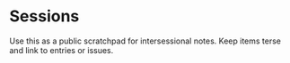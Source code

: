 # Sessions

Use this as a public scratchpad for intersessional notes. Keep items terse and link to entries or issues.

